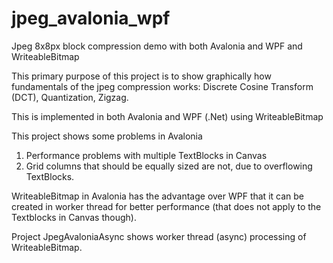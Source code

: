 # jpeg_avalonia_wpf
Jpeg 8x8px block compression demo with both Avalonia and WPF and WriteableBitmap

This primary purpose of this project is to show graphically how fundamentals of the jpeg compression works: Discrete Cosine Transform (DCT), Quantization, Zigzag.

This is implemented in both Avalonia and WPF (.Net) using WriteableBitmap

This project shows some problems in Avalonia

1. Performance problems with multiple TextBlocks in Canvas
2. Grid columns that should be equally sized are not, due to overflowing TextBlocks.

WriteableBitmap in Avalonia has the advantage over WPF that it can be created in worker thread for better performance
(that does not apply to the Textblocks in Canvas though).

Project JpegAvaloniaAsync shows worker thread (async) processing of WriteableBitmap.

